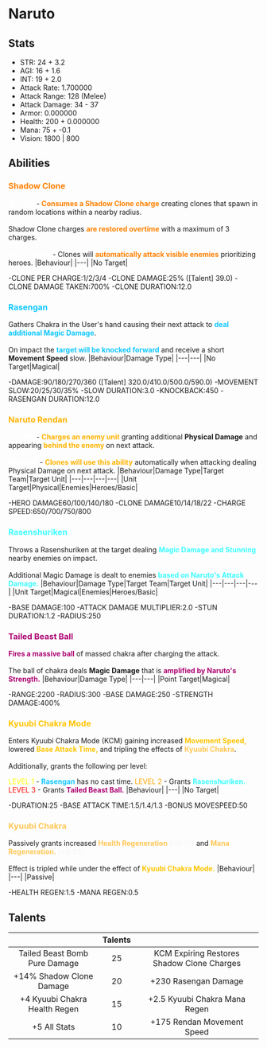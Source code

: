 # Naruto
## Stats
- STR: 24 + 3.2
- AGI: 16 + 1.6
- INT: 19 + 2.0
- Attack Rate: 1.700000
- Attack Range: 128 (Melee)
- Attack Damage: 34 - 37
- Armor: 0.000000
- Health: 200 + 0.000000
- Mana: 75 + -0.1
- Vision: 1800 | 800
## Abilities
### <b><font color='#ff8000'>Shadow Clone</font></b>
<b><font color='#FFFFFF'>ACTIVE</font></b> - <b><font color='#ff8000'>Consumes a Shadow Clone charge</font></b> creating clones that spawn in random locations within a nearby radius. <br><br> Shadow Clone charges <b><font color='#ff8000'>are restored overtime</font></b> with a maximum of 3 charges. <br><br> <b><font color='#FFFFFF'>AUTO-CAST</font></b> - Clones will <b><font color='#ff8000'>automatically attack visible enemies</font></b> prioritizing heroes.
|Behaviour|
|---|
|No Target|

-CLONE PER CHARGE:1/2/3/4
-CLONE DAMAGE:25% ([Talent] 39.0)
-CLONE DAMAGE TAKEN:700%
-CLONE DURATION:12.0
### <b><font color='#0fc7ff'>Rasengan</font></b>
Gathers Chakra in the User's hand causing their next attack to <b><font color='#0fc7ff'>deal additional Magic Damage</font></b>. <br><br> On impact the <b><font color='#0fc7ff'>target will be knocked forward</font></b> and receive a short <b>Movement Speed</b> slow.
|Behaviour|Damage Type|
|---|---|
|No Target|Magical|

-DAMAGE:90/180/270/360 ([Talent] 320.0/410.0/500.0/590.0)
-MOVEMENT SLOW:20/25/30/35%
-SLOW DURATION:3.0
-KNOCKBACK:450
-RASENGAN DURATION:12.0
### <b><font color='#ffb300'>Naruto Rendan</font></b>
<b><font color='#FFFFFF'>ACTIVE</font></b> - <b><font color='#ffb300'>Charges an enemy unit</font></b> granting additional <b>Physical Damage</b> and appearing <b><font color='#ffb300'>behind the enemy </font></b>on next attack. <br><br> <b><font color='#FFFFFF'>PASSIVE</font></b> - <b><font color='#ffb300'>Clones will use this ability</font></b> automatically when attacking dealing Physical Damage on next attack.
|Behaviour|Damage Type|Target Team|Target Unit|
|---|---|---|---|
|Unit Target|Physical|Enemies|Heroes/Basic|

-HERO DAMAGE60/100/140/180
-CLONE DAMAGE10/14/18/22
-CHARGE SPEED:650/700/750/800
### <b><font color='#3CFEFF'>Rasenshuriken</font></b>
Throws a Rasenshuriken at the target dealing <b><font color='#3CFEFF'>Magic Damage and Stunning</font></b> nearby enemies on impact. <br><br> Additional Magic Damage is dealt to enemies <b><font color='#3CFEFF'>based on Naruto's Attack Damage.</font></b>
|Behaviour|Damage Type|Target Team|Target Unit|
|---|---|---|---|
|Unit Target|Magical|Enemies|Heroes/Basic|

-BASE DAMAGE:100
-ATTACK DAMAGE MULTIPLIER:2.0
-STUN DURATION:1.2
-RADIUS:250
### <b><font color='#ab0270'>Tailed Beast Ball</font></b>
<b><font color='#ab0270'>Fires a massive ball</font></b> of massed chakra after charging the attack. <br><br> The ball of chakra deals <b>Magic Damage</b> that is <b><font color='#ab0270'>amplified by Naruto's Strength.</font></b>
|Behaviour|Damage Type|
|---|---|
|Point Target|Magical|

-RANGE:2200
-RADIUS:300
-BASE DAMAGE:250
-STRENGTH DAMAGE:400%
### <b><font color='#ffc400'>Kyuubi Chakra Mode</font></b>
Enters Kyuubi Chakra Mode (KCM) gaining increased <b><font color='#ffc400'>Movement Speed,</font></b> lowered <b><font color='#ffc400'>Base Attack Time,</font></b> and tripling the effects of <b><font color='#ffc757'>Kyuubi Chakra</font></b>. <br><br> Additionally, grants the following per level: 


<font color='yellow'>LEVEL 1</font> - <b><font color='#0fc7ff'>Rasengan</font></b> has no cast time.
<font color='orange'>LEVEL 2</font> - Grants <b><font color='#3CFEFF'>Rasenshuriken.</font></b>
<font color='red'>LEVEL 3</font> - Grants <b><font color='#ab0270'>Tailed Beast Ball.</font></b>
|Behaviour|
|---|
|No Target|

-DURATION:25
-BASE ATTACK TIME:1.5/1.4/1.3
-BONUS MOVESPEED:50
### <b><font color='#ffc757'>Kyuubi Chakra</font></b>
Passively grants increased <b><font color='#ffc757'>Health Regeneration</font></b> <b><font color='#F7F7F7'>(+0.75)</font></b> and <b><font color='#ffc757'>Mana Regeneration.</font></b> <b><font color='#F7F7F7'>(+0.25)</font></b> <br><br> Effect is tripled while under the effect of <b><font color='#ffc400'>Kyuubi Chakra Mode.</font></b>
|Behaviour|
|---|
|Passive|

-HEALTH REGEN:1.5
-MANA REGEN:0.5
## Talents
| | Talents | |
| :---: | :---: | :---: |
| Tailed Beast Bomb Pure Damage | 25 | KCM Expiring Restores Shadow Clone Charges |
| +14% Shadow Clone Damage | 20 | +230 Rasengan Damage |
| +4 Kyuubi Chakra Health Regen | 15 | +2.5 Kyuubi Chakra Mana Regen |
| +5 All Stats | 10 | +175 Rendan Movement Speed |
